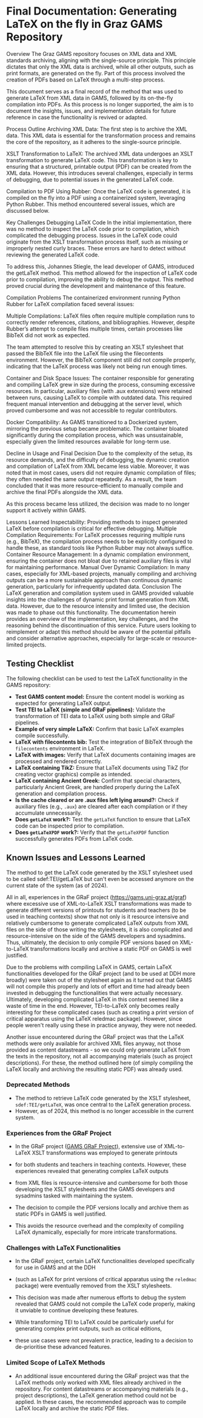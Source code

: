 # Final Documentation: Generating LaTeX on the fly in Graz GAMS Repository
Overview
The Graz GAMS repository focuses on XML data and XML standards archiving, aligning with the single-source principle. 
This principle dictates that only the XML data is archived, while all other outputs, such as print formats, are generated on the fly. 
Part of this process involved the creation of PDFs based on LaTeX through a multi-step process.

This document serves as a final record of the method that was used to generate LaTeX from XML data in GAMS, followed by its on-the-fly compilation into PDFs. 
As this process is no longer supported, the aim is to document the insights, issues, and implementation details for future reference in case the functionality is revived or adapted.




Process Outline
Archiving XML Data:
The first step is to archive the XML data. This XML data is essential for the transformation process and remains the core of the repository, as it adheres to the single-source principle.

XSLT Transformation to LaTeX:
The archived XML data undergoes an XSLT transformation to generate LaTeX code. 
This transformation is key to ensuring that a structured, printable output (PDF) can be created from the XML data. 
However, this introduces several challenges, especially in terms of debugging, due to potential issues in the generated LaTeX code.

Compilation to PDF Using Rubber:
Once the LaTeX code is generated, it is compiled on the fly into a PDF using a containerized system, leveraging Python Rubber. 
This method encountered several issues, which are discussed below.

Key Challenges
Debugging LaTeX Code
In the initial implementation, there was no method to inspect the LaTeX code prior to compilation, which complicated the debugging process. 
Issues in the LaTeX code could originate from the XSLT transformation process itself, such as missing or improperly nested curly braces. 
These errors are hard to detect without reviewing the generated LaTeX code.

To address this, Johannes Stiegle, the lead developer of GAMS, introduced the getLaTeX method. 
This method allowed for the inspection of LaTeX code prior to compilation, improving the ability to debug the output. 
This method proved crucial during the development and maintenance of this feature.

Compilation Problems
The containerized environment running Python Rubber for LaTeX compilation faced several issues:

Multiple Compilations:
LaTeX files often require multiple compilation runs to correctly render references, citations, and bibliographies. 
However, despite Rubber’s attempt to compile files multiple times, certain processes like BibTeX did not work as expected.

The team attempted to resolve this by creating an XSLT stylesheet that passed the BibTeX file into the LaTeX file using the filecontents environment. 
However, the BibTeX component still did not compile properly, indicating that the LaTeX process was likely not being run enough times.

Container and Disk Space Issues:
The container responsible for generating and compiling LaTeX grew in size during the process, consuming excessive resources. 
In particular, auxiliary files (with .aux extensions) were retained between runs, causing LaTeX to compile with outdated data. 
This required frequent manual intervention and debugging at the server level, which proved cumbersome and was not accessible to regular contributors.

Docker Compatibility:
As GAMS transitioned to a Dockerized system, mirroring the previous setup became problematic. 
The container bloated significantly during the compilation process, which was unsustainable, especially given the limited resources available for long-term use.

Decline in Usage and Final Decision
Due to the complexity of the setup, its resource demands, and the difficulty of debugging, the dynamic creation and compilation of LaTeX from XML became less viable. 
Moreover, it was noted that in most cases, users did not require dynamic compilation of files; they often needed the same output repeatedly. 
As a result, the team concluded that it was more resource-efficient to manually compile and archive the final PDFs alongside the XML data.

As this process became less utilized, the decision was made to no longer support it actively within GAMS.

Lessons Learned
Inspectability: Providing methods to inspect generated LaTeX before compilation is critical for effective debugging.
Multiple Compilation Requirements: For LaTeX processes requiring multiple runs (e.g., BibTeX), the compilation process needs to be explicitly configured to handle these, 
as standard tools like Python Rubber may not always suffice.
Container Resource Management: In a dynamic compilation environment, ensuring the container does not bloat due to retained auxiliary files is vital for maintaining performance.
Manual Over Dynamic Compilation: In many cases, especially for XML-based projects, manually compiling and archiving outputs can be a more sustainable approach than continuous dynamic generation, 
particularly for infrequently updated data.
Conclusion
The LaTeX generation and compilation system used in GAMS provided valuable insights into the challenges of dynamic print format generation from XML data. 
However, due to the resource intensity and limited use, the decision was made to phase out this functionality. 
The documentation herein provides an overview of the implementation, key challenges, and the reasoning behind the discontinuation of this service. 
Future users looking to reimplement or adapt this method should be aware of the potential pitfalls and consider alternative approaches, especially for large-scale or resource-limited projects.


## Testing Checklist

The following checklist can be used to test the LaTeX functionality in the GAMS repository:

- **Test GAMS content model:** Ensure the content model is working as expected for generating LaTeX output.
- **Test TEI to LaTeX (simple and GRaF pipelines):** Validate the transformation of TEI data to LaTeX using both simple and GRaF pipelines.
- **Example of very simple LaTeX:** Confirm that basic LaTeX examples compile successfully.
- **LaTeX with filecontents bib:** Test the integration of BibTeX through the `filecontents` environment in LaTeX.
- **LaTeX with images:** Verify that LaTeX documents containing images are processed and rendered correctly.
- **LaTeX containing TikZ:** Ensure that LaTeX documents using TikZ (for creating vector graphics) compile as intended.
- **LaTeX containing Ancient Greek:** Confirm that special characters, particularly Ancient Greek, are handled properly during the LaTeX generation and compilation process.
- **Is the cache cleared or are .aux files left lying around?:** Check if auxiliary files (e.g., `.aux`) are cleared after each compilation or if they accumulate unnecessarily.
- **Does `getLaTeX` work?:** Test the `getLaTeX` function to ensure that LaTeX code can be inspected prior to compilation.
- **Does `getLaTeXPDF` work?:** Verify that the `getLaTeXPDF` function successfully generates PDFs from LaTeX code.



## Known Issues and Lessons Learned

The method to get the LaTeX code generated by the XSLT stylesheet used to be called sdef:TEI/getLaTeX but can't even be accessed anymore on the current state of the system (as of 2024). 

All in all, experiences in the GRaF project (https://gams.uni-graz.at/graf) where excessive use of XML-to-LaTeX XSLT transformations 
was made to generate different versions of printouts for students and teachers (to be used in teaching contexts) show that not only is it resource intensive 
and relatively cumbersome to generate complicated LaTeX outputs from XML files on the side of those writing the stylesheets, it is also complicated and 
resource-intensive on the side of the GAMS developers and sysadmins. 
Thus, ultimately, the decision to only compile PDF versions based on XML-to-LaTeX transformations locally and archive a static PDF on GAMS is well justified. 

Due to the problems with compiling LaTeX in GAMS, certain LaTeX functionalities developed for the GRaF project (and to be used at DDH more broadly) 
were taken out of the stylesheet again as it turned out that GAMS will not compile this properly and lots of effort and time had already been invested 
in debugging the functionalities that were actually necessary. Ultimately, developing complicated LaTeX in this context seemed like a waste of time in the end. 
However, TEI-to-LaTeX only becomes really interesting for these complicated cases (such as creating a print version of critical apparatus using the LaTeX reledmac package). 
However, since people weren't really using these in practice anyway, they were not needed. 

Another issue encountered during the GRaF project was that the LaTeX methods were only available for archived XML files anyway, 
not  those provided as content datastreams - so we could only generate LaTeX from the texts in the repository, 
not all accompanying materials (such as project descriptions). For these, the method outlined here (of simply compiling the LaTeX locally and archiving the resulting static PDF) was already used. 

### Deprecated Methods
- The method to retrieve LaTeX code generated by the XSLT stylesheet, `sdef:TEI/getLaTeX`, was once central to the LaTeX generation process.
- However, as of 2024, this method is no longer accessible in the current system.

### Experiences from the GRaF Project
- In the GRaF project ([GAMS GRaF Project](https://gams.uni-graz.at/graf)), extensive use of XML-to-LaTeX XSLT transformations was employed to generate printouts
- for both students and teachers in teaching contexts. However, these experiences revealed that generating complex LaTeX outputs
- from XML files is resource-intensive and cumbersome for both those developing the XSLT stylesheets and the GAMS developers and sysadmins tasked with maintaining the system.
  
- The decision to compile the PDF versions locally and archive them as static PDFs in GAMS is well justified.
- This avoids the resource overhead and the complexity of compiling LaTeX dynamically, especially for more intricate transformations.

### Challenges with LaTeX Functionalities
- In the GRaF project, certain LaTeX functionalities developed specifically for use in GAMS and at the DDH
- (such as LaTeX for print versions of critical apparatus using the `reledmac` package) were eventually removed from the XSLT stylesheets.
- This decision was made after numerous efforts to debug the system revealed that GAMS could not compile the LaTeX code properly, making it unviable to continue developing these features.

- While transforming TEI to LaTeX could be particularly useful for generating complex print outputs, such as critical editions,
- these use cases were not prevalent in practice, leading to a decision to de-prioritise these advanced features.

### Limited Scope of LaTeX Methods
- An additional issue encountered during the GRaF project was that the LaTeX methods only worked with XML files already archived in the repository. For content datastreams or accompanying materials (e.g., project descriptions), the LaTeX generation method could not be applied. In these cases, the recommended approach was to compile LaTeX locally and archive the static PDF files.
